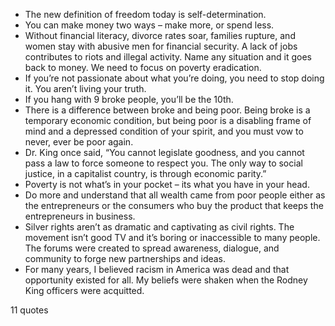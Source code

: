 - The new definition of freedom today is self-determination.
 - You can make money two ways – make more, or spend less.
 - Without financial literacy, divorce rates soar, families rupture, and women stay with abusive men for financial security. A lack of jobs contributes to riots and illegal activity. Name any situation and it goes back to money. We need to focus on poverty eradication.
 - If you’re not passionate about what you’re doing, you need to stop doing it. You aren’t living your truth.
 - If you hang with 9 broke people, you’ll be the 10th.
 - There is a difference between broke and being poor. Being broke is a temporary economic condition, but being poor is a disabling frame of mind and a depressed condition of your spirit, and you must vow to never, ever be poor again.
 - Dr. King once said, “You cannot legislate goodness, and you cannot pass a law to force someone to respect you. The only way to social justice, in a capitalist country, is through economic parity.”
 - Poverty is not what’s in your pocket – its what you have in your head.
 - Do more and understand that all wealth came from poor people either as the entrepreneurs or the consumers who buy the product that keeps the entrepreneurs in business.
 - Silver rights aren’t as dramatic and captivating as civil rights. The movement isn’t good TV and it’s boring or inaccessible to many people. The forums were created to spread awareness, dialogue, and community to forge new partnerships and ideas.
 - For many years, I believed racism in America was dead and that opportunity existed for all. My beliefs were shaken when the Rodney King officers were acquitted.

11 quotes